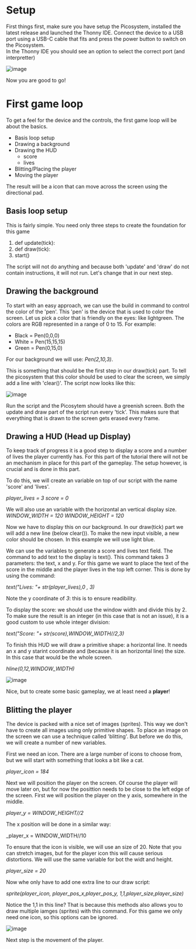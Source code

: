 # Setup

First things first, make sure you have setup the Picosystem, installed the latest release and launched the Thonny IDE.
Connect the device to a USB port using a USB-C cable that fits and press the power button to switch on the Picosystem.  
In the Thonny IDE you should see an option to select the correct port (and interpretter)

![image](https://github.com/Blittyhat33/Picosystem-Micropython/assets/131597538/5d62e2a6-5c39-48a1-b047-780ec33b68dd)

Now you are good to go!

# First game loop

To get a feel for the device and the controls, the first game loop will be about the basics.

- Basis loop setup
- Drawing a background
- Drawing the HUD 
  - score
  - lives     
- Blitting/Placing the player
- Moving the player

The result will be a icon that can move across the screen using the directional pad.

## Basis loop setup

This is fairly simple. You need only three steps to create the foundation for this game

1. def update(tick):
2. def draw(tick):
3. start()

The script will not do anything and because both 'update' and 'draw' do not contain instructions, it will not run.
Let's change that in our next step.

## Drawing the background
To start with an easy approach, we can use the build in command to control the color of the 'pen'. This 'pen' is the device that is used to color the screen.
Let us pick a color that is friendly on the eyes: like lightgreen. The colors are RGB represented in a range of 0 to 15. 
For example:

- Black = Pen(0,0,0)
- White = Pen(15,15,15)
- Green = Pen(0,15,0)

For our background we will use: _Pen(2,10,3)_.

This is something that should be the first step in our draw(tick) part. 
To tell the picosystem that this color should be used to clear the screen, we simply add a line with 'clear()'.
The script now looks like this:

![image](https://github.com/Blittyhat33/Picosystem-Micropython/assets/131597538/3fea8d4a-4c4a-481a-9a06-0af8d4dffcf1)

Run the script and the Picosytem should have a greenish screen.
Both the update and draw part of the script run every 'tick'. This makes sure that everything that is drawn to the screen gets erased every frame.

## Drawing a HUD (Head up Display)

To keep track of progress it is a good step to display a score and a number of lives the player currently has.
For this part of the tutorial there will not be an mechanism in place for this part of the gameplay.
The setup however, is crucial and is done in this part.

To do this, we will create an variable on top of our script with the name 'score' and 'lives'.

_player_lives = 3
score = 0_

We will also use an variable with the horizontal an vertical display size.
_WINDOW_WIDTH = 120
WINDOW_HEIGHT = 120_

Now we have to display this on our background. 
In our draw(tick) part we will add a new line (below clear()).
To make the new input visible, a new color should be chosen.
In this example we will use light blue.

We can use the variables to generate a score and lives text field.
The command to add text to the display is text(). This command takes 3 parameters: the text, x and y.
For this game we want to place the text of the score in the middle and the player lives in the top left corner.
This is done by using the command:

_text("Lives: "+ str(player_lives),0 , 3)_

Note the y coordinate of _3_: this is to ensure readibility.

To display the score: we should use the window width and divide this by 2.
To make sure the result is an integer (in this case that is not an issue), it is a good custom to use whole integer division:

_text("Score: "+ str(score),WINDOW_WIDTH//2,3)_

To finish this HUD we will draw a primitive shape: a horizontal line.
It needs an x and y starint coordinate and (because it is an horizontal line) the size. In this case that would be the whole screen.

_hline(0,12,WINDOW_WIDTH)_

![image](https://github.com/Blittyhat33/Picosystem-Micropython/assets/131597538/fac8016a-0bfe-4b2c-ae4e-bcbb6cad551d)

Nice, but to create some basic gameplay, we at least need a **player**!

## Blitting the player

The device is packed with a nice set of images (sprites). This way we don't have to create all images using only primitive shapes.
To place an image on the screen we can use a technique called 'blitting'.
But before we do this, we will create a number of new variables.

First we need an icon. There are a large number of icons to choose from, but we will start with something that looks a bit like a cat.

_player_icon = 184_

Next we will position the player on the screen. Of course the player will move later on, but for now the posittion needs to be close to the left edge of the screen.
First we will position the player on the y axis, somewhere in the middle.

_player_y = WINDOW_HEIGHT//2_

The x position will be done in a similar way:

_player_x = WINDOW_WIDTH//10

To ensure that the icon is visible, we will use an size of 20. Note that you can stretch images, but for the player icon this will cause serious distortions.
We will use the same variable for bot the widt and height.

_player_size = 20_

Now whe only have to add one extra line to our draw script:

_sprite(player_icon, player_pos_x,player_pos_y, 1,1,player_size,player_size)_

Notice the 1,1 in this line? That is because this methods also allows you to draw multiple iamges (sprites) with this command. 
For this game we only need one icon, so this options can be ignored.

![image](https://github.com/Blittyhat33/Picosystem-Micropython/assets/131597538/b2973216-f371-437a-b8cc-c928c87980fe)

Next step is the movement of the player.












 







